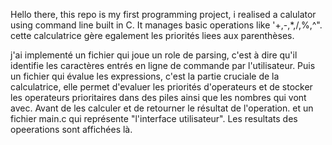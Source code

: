Hello there, this repo is my first programming project, i realised a calulator using command line built in C. 
It manages basic operations like '+,-,*,/,%,^".
cette calculatrice gère egalement les priorités liees aux parenthèses.

j'ai implementé un fichier qui joue un role de parsing, c'est à dire qu'il identifie les caractères entrés en ligne de commande par l'utilisateur.
Puis un fichier qui évalue les expressions, c'est la partie cruciale de la calculatrice, elle permet d'evaluer les priorités d'operateurs et de stocker les operateurs prioritaires dans des piles ainsi que les nombres qui vont avec. Avant de les calculer et de retourner le résultat de l'operation.
et un fichier main.c qui représente "l'interface utilisateur". Les resultats des opeerations sont affichées là.

